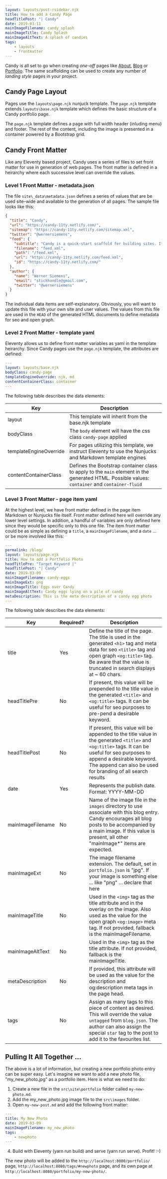 ```yaml
---
layout: layouts/post-rsidebar.njk
title: How to add a Candy Page
headTitlePost: "| Candy"
date: 2019-03-11
mainImageFilename: candy_splash
mainImageTitle: Candy Splash
mainImageAltText: A splash of candies
tags:
    - layouts
    - frontmatter
---
```

Candy is all set to go when creating *one-off* pages like [About](/about/), [Blog](/blog/) or [Portfolio](/portfolio/). The same scaffolding can be used to create any number of *landing style* pages in your project.

## Candy Page Layout

Pages use the `layouts\page.njk` nunjuck template. The `page.njk` template extends `layouts\base.njk` template which defines the basic structure of a Candy portfolio page.

The `page.njk` template defines a page with full width header (inluding menu) and footer. The rest of the content, including the image is presented in a container powered by a Bootstrap grid.

## Candy Front Matter

Like any Eleventy based project, Candy uses a series of files to set front matter for use in generation of web pages. The front matter is defined in a heirarchy where each successive level can override the values.

### Level 1 Front Matter - metadata.json

The file `site\_data\metadata.json` defines a series of values that are be used site-wide and available to the generation of all pages. The sample file looks like this: 

``` json
{
  "title": "Candy",
  "url": "https://candy-11ty.netlify.com/",
  "sitemap": "https://candy-11ty.netlify.com/sitemap.xml",
  "twitter": "@wernersiemens",
  "feed": {
    "subtitle": "Candy is a quick-start scaffold for building sites. It's Eleventy with sugar on top.",
    "filename": "feed.xml",
    "path": "/feed.xml",
    "url": "https://candy-11ty.netlify.com/feed.xml",
    "id": "https://candy-11ty.netlify.com/"
  },
  "author": {
    "name": "Werner Siemens",
    "email": "stickhandle@gmail.com",
    "twitter": "@wernersiemens"
  }
}
```

The individual data items are self-explanatory. Obviously, you will want to update this file with your own site and user values. The values from this file are used in the `HEAD` of the generated HTML documents to define metadata for seo and open graph.

### Level 2 Front Matter - template yaml

Eleventy allows us to define front matter variables as yaml in the template heirarchy. Since Candy pages use the `page.njk` template, the attributes are defined:

``` yaml
---
layout: layouts/base.njk
bodyClass: candy-page
templateEngineOverride: njk, md
contentContainerClass: container
---
```

The following table describes the data elements:

| Key | Description |
| --- | ----------- |
| layout | This template will inherit from the base.njk template |
| bodyClass | The `body` element will have the css class `candy-page` applied |
| templateEngineOverride | For pages utilizing this template, we instruct Eleventy to use the Nunjucks and Markdown template engines |
| contentContainerClass | Defines the Bootstrap container class to apply to the `main` element in the generated HTML. Possible values: `container` and `container-fluid`  |

### Level 3 Front Matter - page item yaml

At the highest level, we have front matter defined in the page item Markdown or Nunjucks file itself. Front matter defined here will override any lower level settings. In addition, a handful of variables are only defined here since they would be specific only to this one file. The item front matter could be as simple as defining a `title`, a `mainImageFilename`, and a `date` ... or be more involved like this:

``` yaml
---
permalink: /blog/
layout: layouts/page.njk
title: How to add a Portfolio Photo
headTitlePre: "Target Keyword |"
headTitlePost: "| Candy"
date: 2019-03-09
mainImageFilename: candy-eggs
mainImageExt: png
mainImageTitle: Eggs over Candy
mainImageAltText: Candy eggs lying on a pile of candy
metaDescription: This is the meta description of a candy egg photo
---
```
The following table describes the data elements:

| Key | Required? | Description |
| --- | --- | --- |
| title | Yes | Define the title of the page. The title is used in the generated `<h1>` tag and meta data for seo `<title>` tag  and open graph `<og:title>` tag. Be aware that the value is truncated in search displays at ~ 60 chars. |
| headTitlePre | No | If present, this value will be prepended to the title value in the generated `<title>` and `<og:title>` tags. It can be useful for seo purposes to pre-pend a desirable keyword. |
| headTitlePost | No | If present, this value will be appended to the title value in the generated `<title>` and `<og:title>` tags. It can be useful for seo purposes to append a desirable keyword. The append can also be used for branding of all search results |
| date | Yes | Represents the publish date. Format: YYYY-MM-DD  |
| mainImageFilename | No | Name of the image file in the `images` directory to use associate with this blog entry. Candy encourages all blog posts to be accompanied by a main image. If this value is present, all other "mainImage*" items are expected. |
| mainImageExt | No | The image filename extension. The default, set in `portfolio.json` is "jpg". If your image is something else ... like "png" ... declare that here  |
| mainImageTitle | No | Used in the `<img>` tag as the title attribute and in the overlay on the image. Also used as the value for the open graph `<og:image>` meta tag. If not provided, fallback is the mainImageFilename. |
| mainImageAltText | No | Used in the `<img>` tag as the title attribute. If not provided, fallback is the mainImageTitle. |
| metaDescription | No | If provided, this attribute will be used as the value for the description and og:description meta tags in the page head. |
| tags | No | Assign as many tags to this piece of content as desired. This will override the value `untagged` from `blog.json`. The author can also assign the special `star` tag to the post to add it to the favourites list. |

## Pulling It All Together ...

The above is a lot of information, but creating a new portfolio photo entry can be super easy. Let's imagine we want to add a new photo file, "my_new_photo.jpg" as a portfolio item. Here is what we need to do:

1. Create a new file in the `src\site\portfolio` folder called  `my-new-photo.md`.
2. Add the my_new_photo.jpg image file to the `src\images` folder.
3. Open `my-new-post.md` and add the following front matter:
``` yaml
---
title: My New Photo
date: 2019-03-09
mainImageFilename: my_new_photo
tags:
    - newphoto
---
```
4. Build with Eleventy (yarn run build) and serve (yarn run serve). Profit! :-) 

The new photo will be added to the `http://localhost:8080/portfolio/` page, `http://localhost:8080/tags/#newphoto` page, and its own page at `http://localhost:8080/portfolio/my-new-photo/`.


